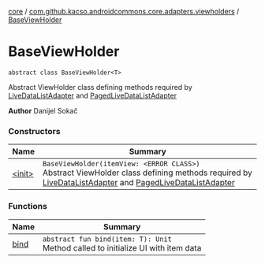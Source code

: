[core](../../index.md) / [com.github.kacso.androidcommons.core.adapters.viewholders](../index.md) / [BaseViewHolder](.)

# BaseViewHolder

`abstract class BaseViewHolder<T>`

Abstract ViewHolder class defining methods required by [LiveDataListAdapter](../../com.github.kacso.androidcommons.core.adapters/-live-data-list-adapter/index.md) and [PagedLiveDataListAdapter](../../com.github.kacso.androidcommons.core.adapters/-paged-live-data-list-adapter/index.md)

**Author**
Danijel Sokač

### Constructors

| Name | Summary |
|---|---|
| [&lt;init&gt;](-init-.md) | `BaseViewHolder(itemView: <ERROR CLASS>)`<br>Abstract ViewHolder class defining methods required by [LiveDataListAdapter](../../com.github.kacso.androidcommons.core.adapters/-live-data-list-adapter/index.md) and [PagedLiveDataListAdapter](../../com.github.kacso.androidcommons.core.adapters/-paged-live-data-list-adapter/index.md) |

### Functions

| Name | Summary |
|---|---|
| [bind](bind.md) | `abstract fun bind(item: T): Unit`<br>Method called to initialize UI with item data |
